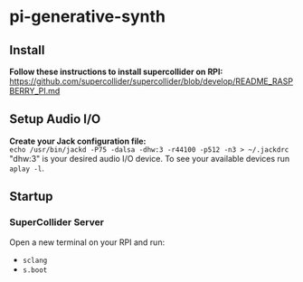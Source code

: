 # pi-generative-synth

## Install
<b>Follow these instructions to install supercollider on RPI: </b><br/>
https://github.com/supercollider/supercollider/blob/develop/README_RASPBERRY_PI.md

## Setup Audio I/O
<b>Create your Jack configuration file:</b><br/>
```echo /usr/bin/jackd -P75 -dalsa -dhw:3 -r44100 -p512 -n3 > ~/.jackdrc```<br/>
"dhw:3" is your desired audio I/O device. To see your available devices run ```aplay -l```.

## Startup
### SuperCollider Server
Open a new terminal on your RPI and run:
- ```sclang```
- ```s.boot```
